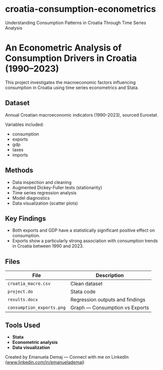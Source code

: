 # croatia-consumption-econometrics
Understanding Consumption Patterns in Croatia Through Time Series Analysis
# An Econometric Analysis of Consumption Drivers in Croatia (1990–2023)

This project investigates the macroeconomic factors influencing consumption in Croatia using time series econometrics and Stata.

## Dataset

Annual Croatian macroeconomic indicators (1990–2023), sourced Eurostat.

Variables included:
- consumption 
- exports 
- gdp 
- taxes 
- imports

## Methods

- Data inspection and cleaning
- Augmented Dickey-Fuller tests (stationarity)
- Time series regression analysis
- Model diagnostics
- Data visualization (scatter plots)

## Key Findings

- Both exports and GDP have a statistically significant positive effect on consumption.
- Exports show a particularly strong association with consumption trends in Croatia between 1990 and 2023.

## Files

| File | Description |
|------|-------------|
| `croatia_macro.csv` | Clean dataset |
| `project.do` | Stata code |
| `results.docx` | Regression outputs and findings |
| `consumption_exports.png` | Graph — Consumption vs Exports |

## Tools Used

- **Stata**
- **Econometric analysis**
- **Data visualization**

Created by Emanuela Demaj — Connect with me on LinkedIn (www.linkedin.com/in/emanuelademaj)
